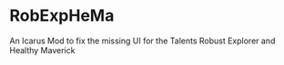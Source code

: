 # RobExpHeMa
An Icarus Mod to fix the missing UI for the Talents Robust Explorer and Healthy Maverick
